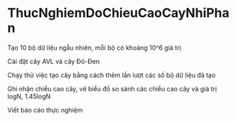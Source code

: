 # ThucNghiemDoChieuCaoCayNhiPhan

Tạo 10 bộ dữ liệu ngẫu nhiên, mỗi bộ có khoảng 10^6 giá trị

Cài đặt cây AVL và cây Đỏ-Đen

Chạy thử việc tạo cây bằng cách thêm lần lượt các số bộ dữ liệu đã tạo

Ghi nhận chiều cao cây, vẽ biểu đồ so sánh các chiều cao cây và giá trị logN, 1.45logN 

Viết báo cáo thực nghiệm
